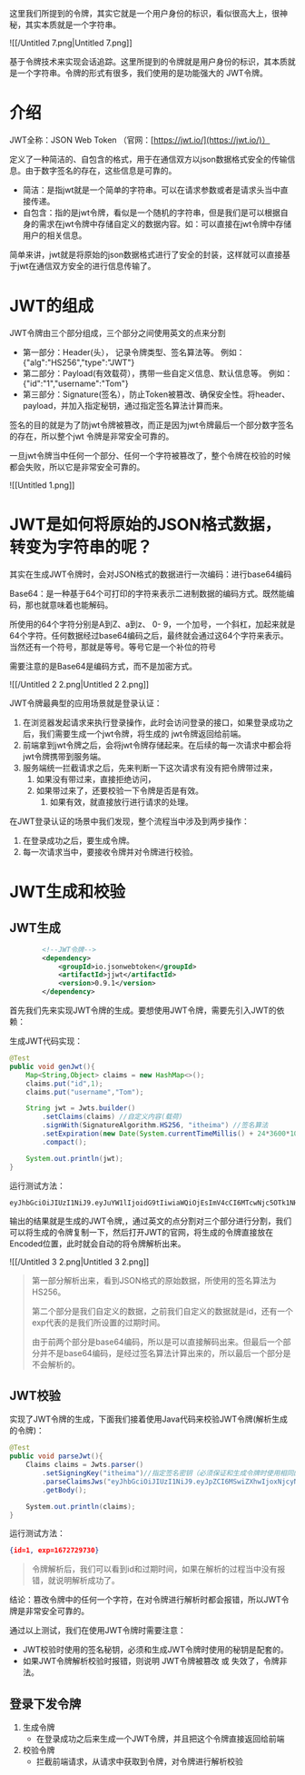 这里我们所提到的令牌，其实它就是一个用户身份的标识，看似很高大上，很神秘，其实本质就是一个字符串。

![[/Untitled 7.png|Untitled 7.png]]

基于令牌技术来实现会话追踪。这里所提到的令牌就是用户身份的标识，其本质就是一个字符串。令牌的形式有很多，我们使用的是功能强大的 JWT令牌。

# 介绍

JWT全称：JSON Web Token （官网：[https://jwt.io/](https://jwt.io/)）

定义了一种简洁的、自包含的格式，用于在通信双方以json数据格式安全的传输信息。由于数字签名的存在，这些信息是可靠的。

- 简洁：是指jwt就是一个简单的字符串。可以在请求参数或者是请求头当中直接传递。
- 自包含：指的是jwt令牌，看似是一个随机的字符串，但是我们是可以根据自身的需求在jwt令牌中存储自定义的数据内容。如：可以直接在jwt令牌中存储用户的相关信息。

简单来讲，jwt就是将原始的json数据格式进行了安全的封装，这样就可以直接基于jwt在通信双方安全的进行信息传输了。

# JWT的组成

JWT令牌由三个部分组成，三个部分之间使用英文的点来分割

- 第一部分：Header(头）， 记录令牌类型、签名算法等。 例如：{"alg":"HS256","type":"JWT"}
- 第二部分：Payload(有效载荷），携带一些自定义信息、默认信息等。 例如：{"id":"1","username":"Tom"}
- 第三部分：Signature(签名），防止Token被篡改、确保安全性。将header、payload，并加入指定秘钥，通过指定签名算法计算而来。

签名的目的就是为了防jwt令牌被篡改，而正是因为jwt令牌最后一个部分数字签名的存在，所以整个jwt 令牌是非常安全可靠的。

一旦jwt令牌当中任何一个部分、任何一个字符被篡改了，整个令牌在校验的时候都会失败，所以它是非常安全可靠的。

![[Untitled 1.png]]

# JWT是如何将原始的JSON格式数据，转变为字符串的呢？

其实在生成JWT令牌时，会对JSON格式的数据进行一次编码：进行base64编码

Base64：是一种基于64个可打印的字符来表示二进制数据的编码方式。既然能编码，那也就意味着也能解码。

所使用的64个字符分别是A到Z、a到z、 0- 9，一个加号，一个斜杠，加起来就是64个字符。任何数据经过base64编码之后，最终就会通过这64个字符来表示。当然还有一个符号，那就是等号。等号它是一个补位的符号

需要注意的是Base64是编码方式，而不是加密方式。

![[/Untitled 2 2.png|Untitled 2 2.png]]

  

JWT令牌最典型的应用场景就是登录认证：

1. 在浏览器发起请求来执行登录操作，此时会访问登录的接口，如果登录成功之后，我们需要生成一个jwt令牌，将生成的 jwt令牌返回给前端。
2. 前端拿到jwt令牌之后，会将jwt令牌存储起来。在后续的每一次请求中都会将jwt令牌携带到服务端。
3. 服务端统一拦截请求之后，先来判断一下这次请求有没有把令牌带过来，
    1. 如果没有带过来，直接拒绝访问，
    2. 如果带过来了，还要校验一下令牌是否是有效。
        1. 如果有效，就直接放行进行请求的处理。

在JWT登录认证的场景中我们发现，整个流程当中涉及到两步操作：

1. 在登录成功之后，要生成令牌。
2. 每一次请求当中，要接收令牌并对令牌进行校验。

# JWT生成和校验

## JWT生成

```XML
        <!--JWT令牌-->
        <dependency>
            <groupId>io.jsonwebtoken</groupId>
            <artifactId>jjwt</artifactId>
            <version>0.9.1</version>
        </dependency>
```

首先我们先来实现JWT令牌的生成。要想使用JWT令牌，需要先引入JWT的依赖：

生成JWT代码实现：

```Java
@Test
public void genJwt(){
    Map<String,Object> claims = new HashMap<>();
    claims.put("id",1);
    claims.put("username","Tom");

    String jwt = Jwts.builder()
        .setClaims(claims) //自定义内容(载荷)
        .signWith(SignatureAlgorithm.HS256, "itheima") //签名算法
        .setExpiration(new Date(System.currentTimeMillis() + 24*3600*1000)) //有效期
        .compact();

    System.out.println(jwt);
}
```

运行测试方法：

```Plain
eyJhbGciOiJIUzI1NiJ9.eyJuYW1lIjoidG9tIiwiaWQiOjEsImV4cCI6MTcwNjc5OTk1NH0.ka6EP0MTAQbJdDahGPKZyC4ZwCrweiwznvKfP4Vakb4
```

输出的结果就是生成的JWT令牌,，通过英文的点分割对三个部分进行分割，我们可以将生成的令牌复制一下，然后打开JWT的官网，将生成的令牌直接放在Encoded位置，此时就会自动的将令牌解析出来。

![[/Untitled 3 2.png|Untitled 3 2.png]]

  

> 第一部分解析出来，看到JSON格式的原始数据，所使用的签名算法为HS256。
> 
> 第二个部分是我们自定义的数据，之前我们自定义的数据就是id，还有一个exp代表的是我们所设置的过期时间。
> 
> 由于前两个部分是base64编码，所以是可以直接解码出来。但最后一个部分并不是base64编码，是经过签名算法计算出来的，所以最后一个部分是不会解析的。

## JWT校验

实现了JWT令牌的生成，下面我们接着使用Java代码来校验JWT令牌(解析生成的令牌)：

```Java
@Test
public void parseJwt(){
    Claims claims = Jwts.parser()
        .setSigningKey("itheima")//指定签名密钥（必须保证和生成令牌时使用相同的签名密钥）
        .parseClaimsJws("eyJhbGciOiJIUzI1NiJ9.eyJpZCI6MSwiZXhwIjoxNjcyNzI5NzMwfQ.fHi0Ub8npbyt71UqLXDdLyipptLgxBUg_mSuGJtXtBk")
        .getBody();

    System.out.println(claims);
}
```

运行测试方法：

```JSON
{id=1, exp=1672729730}
```

> 令牌解析后，我们可以看到id和过期时间，如果在解析的过程当中没有报错，就说明解析成功了。

结论：篡改令牌中的任何一个字符，在对令牌进行解析时都会报错，所以JWT令牌是非常安全可靠的。

通过以上测试，我们在使用JWT令牌时需要注意：

- JWT校验时使用的签名秘钥，必须和生成JWT令牌时使用的秘钥是配套的。
- 如果JWT令牌解析校验时报错，则说明 JWT令牌被篡改 或 失效了，令牌非法。

## 登录下发令牌

1. 生成令牌
    - 在登录成功之后来生成一个JWT令牌，并且把这个令牌直接返回给前端
2. 校验令牌
    - 拦截前端请求，从请求中获取到令牌，对令牌进行解析校验